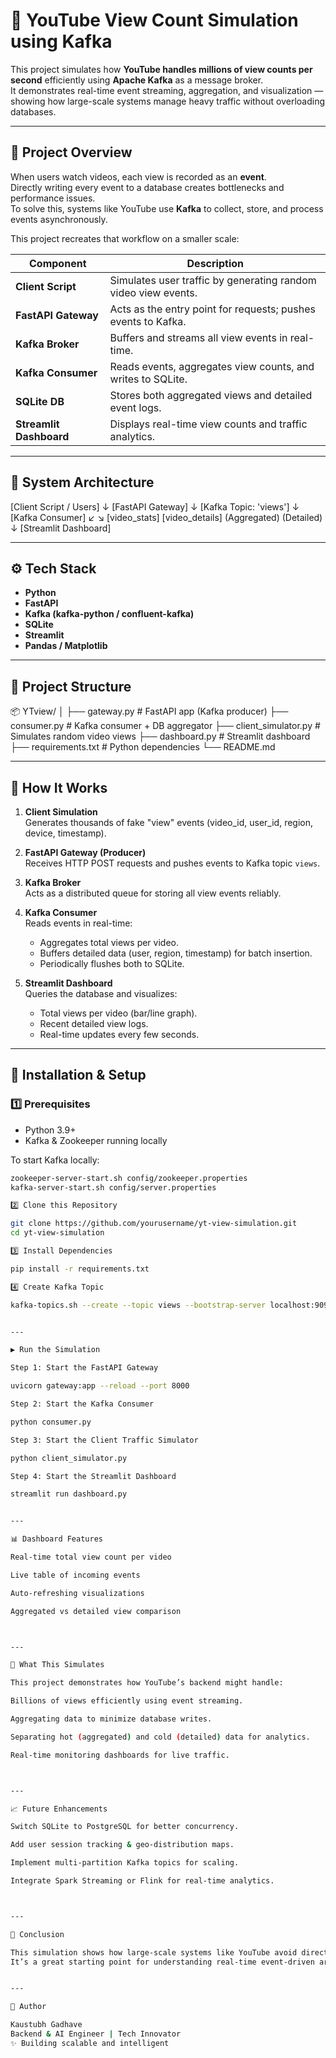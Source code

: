 
# 🧠 YouTube View Count Simulation using Kafka

This project simulates how **YouTube handles millions of view counts per second** efficiently using **Apache Kafka** as a message broker.  
It demonstrates real-time event streaming, aggregation, and visualization — showing how large-scale systems manage heavy traffic without overloading databases.

---

## 🚀 Project Overview

When users watch videos, each view is recorded as an **event**.  
Directly writing every event to a database creates bottlenecks and performance issues.  
To solve this, systems like YouTube use **Kafka** to collect, store, and process events asynchronously.

This project recreates that workflow on a smaller scale:

| Component | Description |
|------------|-------------|
| **Client Script** | Simulates user traffic by generating random video view events. |
| **FastAPI Gateway** | Acts as the entry point for requests; pushes events to Kafka. |
| **Kafka Broker** | Buffers and streams all view events in real-time. |
| **Kafka Consumer** | Reads events, aggregates view counts, and writes to SQLite. |
| **SQLite DB** | Stores both aggregated views and detailed event logs. |
| **Streamlit Dashboard** | Displays real-time view counts and traffic analytics. |

---

## 🧩 System Architecture

[Client Script / Users] ↓ [FastAPI Gateway] ↓ [Kafka Topic: 'views'] ↓ [Kafka Consumer] ↙          ↘ [video_stats]  [video_details] (Aggregated)   (Detailed) ↓ [Streamlit Dashboard]

---

## ⚙️ Tech Stack

- **Python**
- **FastAPI**
- **Kafka (kafka-python / confluent-kafka)**
- **SQLite**
- **Streamlit**
- **Pandas / Matplotlib**

---

## 📂 Project Structure

📦 YTview/ │ ├── gateway.py           # FastAPI app (Kafka producer) ├── consumer.py          # Kafka consumer + DB aggregator ├── client_simulator.py  # Simulates random video views ├── dashboard.py         # Streamlit dashboard ├── requirements.txt     # Python dependencies └── README.md

---

## 🧠 How It Works

1. **Client Simulation**  
   Generates thousands of fake "view" events (video_id, user_id, region, device, timestamp).

2. **FastAPI Gateway (Producer)**  
   Receives HTTP POST requests and pushes events to Kafka topic `views`.

3. **Kafka Broker**  
   Acts as a distributed queue for storing all view events reliably.

4. **Kafka Consumer**  
   Reads events in real-time:  
   - Aggregates total views per video.  
   - Buffers detailed data (user, region, timestamp) for batch insertion.  
   - Periodically flushes both to SQLite.

5. **Streamlit Dashboard**  
   Queries the database and visualizes:  
   - Total views per video (bar/line graph).  
   - Recent detailed view logs.  
   - Real-time updates every few seconds.

---

## 🔧 Installation & Setup

### 1️⃣ Prerequisites
- Python 3.9+  
- Kafka & Zookeeper running locally

To start Kafka locally:
```bash
zookeeper-server-start.sh config/zookeeper.properties
kafka-server-start.sh config/server.properties

2️⃣ Clone this Repository

git clone https://github.com/yourusername/yt-view-simulation.git
cd yt-view-simulation

3️⃣ Install Dependencies

pip install -r requirements.txt

4️⃣ Create Kafka Topic

kafka-topics.sh --create --topic views --bootstrap-server localhost:9092 --partitions 1 --replication-factor 1


---

▶️ Run the Simulation

Step 1: Start the FastAPI Gateway

uvicorn gateway:app --reload --port 8000

Step 2: Start the Kafka Consumer

python consumer.py

Step 3: Start the Client Traffic Simulator

python client_simulator.py

Step 4: Start the Streamlit Dashboard

streamlit run dashboard.py


---

📊 Dashboard Features

Real-time total view count per video

Live table of incoming events

Auto-refreshing visualizations

Aggregated vs detailed view comparison



---

🧠 What This Simulates

This project demonstrates how YouTube’s backend might handle:

Billions of views efficiently using event streaming.

Aggregating data to minimize database writes.

Separating hot (aggregated) and cold (detailed) data for analytics.

Real-time monitoring dashboards for live traffic.



---

📈 Future Enhancements

Switch SQLite to PostgreSQL for better concurrency.

Add user session tracking & geo-distribution maps.

Implement multi-partition Kafka topics for scaling.

Integrate Spark Streaming or Flink for real-time analytics.



---

🏁 Conclusion

This simulation shows how large-scale systems like YouTube avoid direct DB writes per view, using Kafka for buffering and aggregation.
It’s a great starting point for understanding real-time event-driven architectures in production-grade systems.


---

🧩 Author

Kaustubh Gadhave
Backend & AI Engineer | Tech Innovator
✨ Building scalable and intelligent 